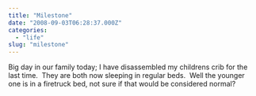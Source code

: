 ```yaml
---
title: "Milestone"
date: "2008-09-03T06:28:37.000Z"
categories: 
  - "life"
slug: "milestone"
---
```


Big day in our family today; I have disassembled my childrens crib for the last time.  They are both now sleeping in regular beds.  Well the younger one is in a firetruck bed, not sure if that would be considered normal?
